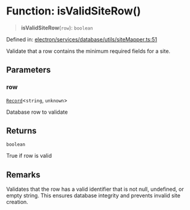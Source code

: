 # Function: isValidSiteRow()

> **isValidSiteRow**(`row`): `boolean`

Defined in: [electron/services/database/utils/siteMapper.ts:51](https://github.com/Nick2bad4u/Uptime-Watcher/blob/dca5483e793478722cd3e6e125cafcec5fc771f0/electron/services/database/utils/siteMapper.ts#L51)

Validate that a row contains the minimum required fields for a site.

## Parameters

### row

[`Record`](https://www.typescriptlang.org/docs/handbook/utility-types.html#recordkeys-type)\<`string`, `unknown`\>

Database row to validate

## Returns

`boolean`

True if row is valid

## Remarks

Validates that the row has a valid identifier that is not null, undefined, or empty string.
This ensures database integrity and prevents invalid site creation.
